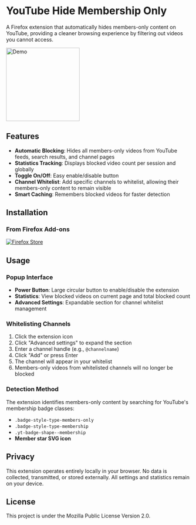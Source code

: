 # YouTube Hide Membership Only

A Firefox extension that automatically hides members-only content on YouTube, providing a cleaner browsing experience by filtering out videos you cannot access.

<img src="https://i.ibb.co/qFYXXXmV/2025-10-09-004259.png" alt="Demo" width="200" height="auto">

## Features

- **Automatic Blocking**: Hides all members-only videos from YouTube feeds, search results, and channel pages
- **Statistics Tracking**: Displays blocked video count per session and globally
- **Toggle On/Off**: Easy enable/disable button
- **Channel Whitelist**: Add specific channels to whitelist, allowing their members-only content to remain visible
- **Smart Caching**: Remembers blocked videos for faster detection
## Installation

### From Firefox Add-ons 
[![Firefox Store](https://blog.mozilla.org/addons/files/2015/11/get-the-addon.png)](https://addons.mozilla.org/firefox/addon/youtube-hide-membership-only/)

## Usage

### Popup Interface
- **Power Button**: Large circular button to enable/disable the extension
- **Statistics**: View blocked videos on current page and total blocked count
- **Advanced Settings**: Expandable section for channel whitelist management

### Whitelisting Channels
1. Click the extension icon
2. Click "Advanced settings" to expand the section
3. Enter a channel handle (e.g., `@channelname`)
4. Click "Add" or press Enter
5. The channel will appear in your whitelist
6. Members-only videos from whitelisted channels will no longer be blocked

### Detection Method
The extension identifies members-only content by searching for YouTube's membership badge classes:
- `.badge-style-type-members-only`
- `.badge-style-type-membership`
- `.yt-badge-shape--membership`
- **Member star SVG icon**

## Privacy

This extension operates entirely locally in your browser. No data is collected, transmitted, or stored externally. All settings and statistics remain on your device.


## License

This project is under the Mozilla Public License Version 2.0.

